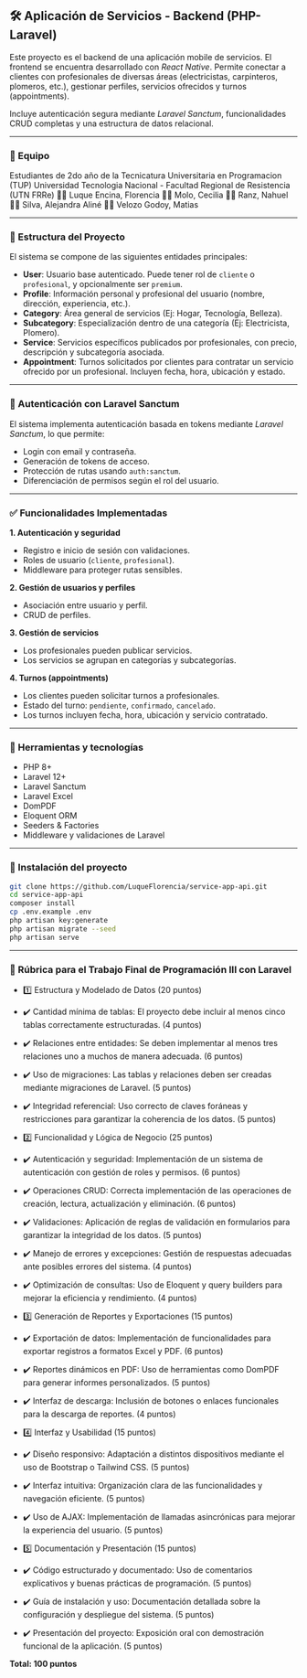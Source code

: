 ## 🛠️ Aplicación de Servicios - Backend (PHP-Laravel)

Este proyecto es el backend de una aplicación mobile de servicios. El frontend se encuentra desarrollado con *React Native*.
Permite conectar a clientes con profesionales de diversas áreas (electricistas, carpinteros, plomeros, etc.), gestionar perfiles, servicios ofrecidos y turnos (appointments).

Incluye autenticación segura mediante *Laravel Sanctum*, funcionalidades CRUD completas y una estructura de datos relacional.

---


### 👥 Equipo

Estudiantes de 2do año de la Tecnicatura Universitaria en Programacion (TUP)
Universidad Tecnologia Nacional - Facultad Regional de Resistencia (UTN FRRe)
🧑‍💻 Luque Encina, Florencia
🧑‍💻 Molo, Cecilia
🧑‍💻 Ranz, Nahuel
🧑‍💻 Silva, Alejandra Aliné
🧑‍💻 Velozo Godoy, Matias

---

### 📁 Estructura del Proyecto

El sistema se compone de las siguientes entidades principales:

* **User**: Usuario base autenticado. Puede tener rol de `cliente` o `profesional`, y opcionalmente ser `premium`.
* **Profile**: Información personal y profesional del usuario (nombre, dirección, experiencia, etc.).
* **Category**:  Área general de servicios (Ej: Hogar, Tecnología, Belleza).
* **Subcategory**: Especialización dentro de una categoría (Ej: Electricista, Plomero).
* **Service**: Servicios específicos publicados por profesionales, con precio, descripción y subcategoría asociada.
* **Appointment**: Turnos solicitados por clientes para contratar un servicio ofrecido por un profesional. Incluyen fecha, hora, ubicación y estado.

---

### 🔐 Autenticación con Laravel Sanctum

El sistema implementa autenticación basada en tokens mediante *Laravel Sanctum*, lo que permite:

* Login con email y contraseña.
* Generación de tokens de acceso.
* Protección de rutas usando `auth:sanctum`.
* Diferenciación de permisos según el rol del usuario.

---

### ✅ Funcionalidades Implementadas

**1. Autenticación y seguridad**

* Registro e inicio de sesión con validaciones.
* Roles de usuario (`cliente`, `profesional`).
* Middleware para proteger rutas sensibles.

**2. Gestión de usuarios y perfiles**

* Asociación entre usuario y perfil.
* CRUD de perfiles.

**3. Gestión de servicios**

* Los profesionales pueden publicar servicios.
* Los servicios se agrupan en categorías y subcategorías.

**4. Turnos (appointments)**

* Los clientes pueden solicitar turnos a profesionales.
* Estado del turno: `pendiente`, `confirmado`, `cancelado`.
* Los turnos incluyen fecha, hora, ubicación y servicio contratado.

---

### 🧪 Herramientas y tecnologías

* PHP 8+
* Laravel 12+
* Laravel Sanctum
* Laravel Excel
* DomPDF
* Eloquent ORM
* Seeders & Factories
* Middleware y validaciones de Laravel

---

### 🚀 Instalación del proyecto

```bash
git clone https://github.com/LuqueFlorencia/service-app-api.git
cd service-app-api
composer install
cp .env.example .env
php artisan key:generate
php artisan migrate --seed
php artisan serve
```

---

### 📌 Rúbrica para el Trabajo Final de Programación III con Laravel
* 1️⃣ Estructura y Modelado de Datos (20 puntos)
* ✔️ Cantidad mínima de tablas: El proyecto debe incluir al menos cinco tablas correctamente estructuradas. (4 puntos)
* ✔️ Relaciones entre entidades: Se deben implementar al menos tres relaciones uno a muchos de manera adecuada. (6 puntos)
* ✔️ Uso de migraciones: Las tablas y relaciones deben ser creadas mediante migraciones de Laravel. (5 puntos)
* ✔️ Integridad referencial: Uso correcto de claves foráneas y restricciones para garantizar la coherencia de los datos. (5 puntos)

* 2️⃣ Funcionalidad y Lógica de Negocio (25 puntos)
* ✔️ Autenticación y seguridad: Implementación de un sistema de autenticación con gestión de roles y permisos. (6 puntos)
* ✔️ Operaciones CRUD: Correcta implementación de las operaciones de creación, lectura, actualización y eliminación. (6 puntos)
* ✔️ Validaciones: Aplicación de reglas de validación en formularios para garantizar la integridad de los datos. (5 puntos)
* ✔️ Manejo de errores y excepciones: Gestión de respuestas adecuadas ante posibles errores del sistema. (4 puntos)
* ✔️ Optimización de consultas: Uso de Eloquent y query builders para mejorar la eficiencia y rendimiento. (4 puntos)

* 3️⃣ Generación de Reportes y Exportaciones (15 puntos)
* ✔️ Exportación de datos: Implementación de funcionalidades para exportar registros a formatos Excel y PDF. (6 puntos)
* ✔️ Reportes dinámicos en PDF: Uso de herramientas como DomPDF para generar informes personalizados. (5 puntos)
* ✔️ Interfaz de descarga: Inclusión de botones o enlaces funcionales para la descarga de reportes. (4 puntos)

* 4️⃣ Interfaz y Usabilidad (15 puntos)
* ✔️ Diseño responsivo: Adaptación a distintos dispositivos mediante el uso de Bootstrap o Tailwind CSS. (5 puntos)
* ✔️ Interfaz intuitiva: Organización clara de las funcionalidades y navegación eficiente. (5 puntos)
* ✔️ Uso de AJAX: Implementación de llamadas asincrónicas para mejorar la experiencia del usuario. (5 puntos)

* 5️⃣ Documentación y Presentación (15 puntos)
* ✔️ Código estructurado y documentado: Uso de comentarios explicativos y buenas prácticas de programación. (5 puntos)
* ✔️ Guía de instalación y uso: Documentación detallada sobre la configuración y despliegue del sistema. (5 puntos)
* ✔️ Presentación del proyecto: Exposición oral con demostración funcional de la aplicación. (5 puntos)

**Total: 100 puntos**

